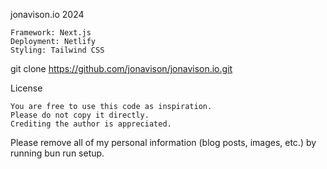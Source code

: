 jonavison.io 2024

    Framework: Next.js
    Deployment: Netlify
    Styling: Tailwind CSS

git clone https://github.com/jonavison/jonavison.io.git

License

    You are free to use this code as inspiration.
    Please do not copy it directly.
    Crediting the author is appreciated.

Please remove all of my personal information (blog posts, images, etc.) by running bun run setup.
